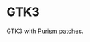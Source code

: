 # GTK3

GTK3 with [Purism patches](https://source.puri.sm/Librem5/debs/gtk/-/tree/pureos/byzantium/debian/patches).
